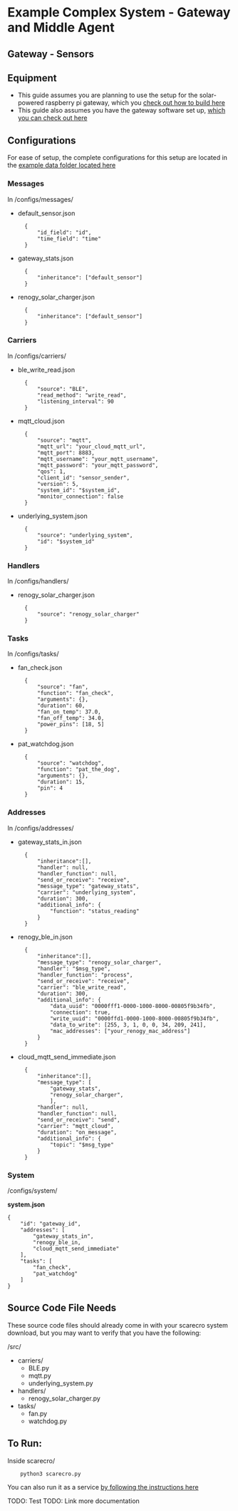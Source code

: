 # Example Complex System - Gateway and Middle Agent 


## Gateway - Sensors


## Equipment 
- This guide assumes you are planning to use the setup for the solar-powered raspberry pi gateway, which you [check out how to build here]()
- This guide also assumes you have the gateway software set up, [which you can check out here]()


## Configurations 
For ease of setup, the complete configurations for this setup are located in the [example data folder located here](../scarecro/examples/example_configs/solar_powered_gateway/)

### Messages
In /configs/messages/
- default_sensor.json

        {
            "id_field": "id",
            "time_field": "time"
        }

- gateway_stats.json
        
        {
            "inheritance": ["default_sensor"]
        }


- renogy_solar_charger.json  

        {
            "inheritance": ["default_sensor"]
        }

### Carriers
In /configs/carriers/
- ble_write_read.json

        {
            "source": "BLE",
            "read_method": "write_read",
            "listening_interval": 90
        }

- mqtt_cloud.json

        {
            "source": "mqtt",
            "mqtt_url": "your_cloud_mqtt_url",
            "mqtt_port": 8883,
            "mqtt_username": "your_mqtt_username",
            "mqtt_password": "your_mqtt_password",
            "qos": 1,
            "client_id": "sensor_sender",
            "version": 5,
            "system_id": "$system_id",
            "monitor_connection": false
        }

- underlying_system.json 

        {
            "source": "underlying_system",
            "id": "$system_id"
        }

### Handlers
In /configs/handlers/
- renogy_solar_charger.json 

        {
            "source": "renogy_solar_charger"
        }

### Tasks
In /configs/tasks/
- fan_check.json

        {
            "source": "fan",
            "function": "fan_check",
            "arguments": {},
            "duration": 60,
            "fan_on_temp": 37.0,
            "fan_off_temp": 34.0,
            "power_pins": [18, 5]
        }

- pat_watchdog.json

        {
            "source": "watchdog",
            "function": "pat_the_dog",
            "arguments": {},
            "duration": 15,
            "pin": 4
        }

### Addresses
In /configs/addresses/
- gateway_stats_in.json

        {
            "inheritance":[],
            "handler": null,
            "handler_function": null,
            "send_or_receive": "receive",
            "message_type": "gateway_stats",
            "carrier": "underlying_system",
            "duration": 300,
            "additional_info": {
                "function": "status_reading"
            } 
        }

- renogy_ble_in.json 

        {
            "inheritance":[],
            "message_type": "renogy_solar_charger",
            "handler": "$msg_type",
            "handler_function": "process",
            "send_or_receive": "receive",
            "carrier": "ble_write_read",
            "duration": 300,
            "additional_info": {
                "data_uuid": "0000fff1-0000-1000-8000-00805f9b34fb",
                "connection": true,
                "write_uuid": "0000ffd1-0000-1000-8000-00805f9b34fb",
                "data_to_write": [255, 3, 1, 0, 0, 34, 209, 241],
                "mac_addresses": ["your_renogy_mac_address"]
            } 
        }

- cloud_mqtt_send_immediate.json 

        {
            "inheritance":[],
            "message_type": [
                "gateway_stats",
                "renogy_solar_charger",
                ],
            "handler": null,
            "handler_function": null,
            "send_or_receive": "send",
            "carrier": "mqtt_cloud",
            "duration": "on_message",
            "additional_info": {
                "topic": "$msg_type"
            } 
        }

### System 
/configs/system/

**system.json**

    {
        "id": "gateway_id",
        "addresses": [
            "gateway_stats_in",
            "renogy_ble_in,
            "cloud_mqtt_send_immediate"
        ],
        "tasks": [
            "fan_check",
            "pat_watchdog"
        ]
    }

## Source Code File Needs 
These source code files should already come in with your scarecro system download, but you may want to verify that you have the following: 

/src/
- carriers/
    - BLE.py
    - mqtt.py 
    - underlying_system.py 
- handlers/
    - renogy_solar_charger.py 
- tasks/
    - fan.py
    - watchdog.py 



## To Run: 

Inside scarecro/

```bash
    python3 scarecro.py 
```

You can also run it as a service [by following the instructions here]()


TODO: Test 
TODO: Link more documentation 